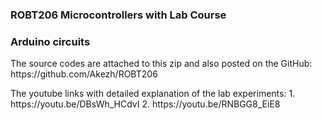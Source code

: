 ### ROBT206 Microcontrollers with Lab Course
<h3>Arduino circuits</h3>
<p>The source codes are attached to this zip and also posted on the GitHub: https://github.com/Akezh/ROBT206</p>
<p>The youtube links with detailed explanation of the lab experiments: 1. https://youtu.be/DBsWh_HCdvI 2. https://youtu.be/RNBGG8_EiE8</p>
